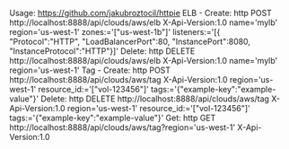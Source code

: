 Usage: https://github.com/jakubroztocil/httpie
ELB -
Create:
http POST http://localhost:8888/api/clouds/aws/elb X-Api-Version:1.0 name='mylb' region='us-west-1' zones:='["us-west-1b"]' listeners:='[{ "Protocol":"HTTP", "LoadBalancerPort":80, "InstancePort":8080, "InstanceProtocol":"HTTP"}]'
Delete: 
http DELETE http://localhost:8888/api/clouds/aws/elb X-Api-Version:1.0 name='mylb' region='us-west-1'
Tag -
Create:
http POST http://localhost:8888/api/clouds/aws/tag X-Api-Version:1.0 region='us-west-1' resource_id:='["vol-123456"]' tags:='{"example-key":"example-value"}'
Delete:
http DELETE http://localhost:8888/api/clouds/aws/tag X-Api-Version:1.0 region='us-west-1' resource_id:='["vol-123456"]' tags:='{"example-key":"example-value"}'
Get:
http GET http://localhost:8888/api/clouds/aws/tag?region='us-west-1' X-Api-Version:1.0
